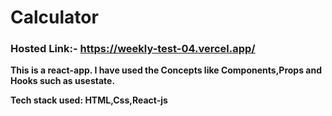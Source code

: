 # Calculator

### Hosted Link:- https://weekly-test-04.vercel.app/

**This is a react-app. I have used the Concepts like Components,Props and Hooks such as usestate.**

**Tech stack used: HTML,Css,React-js**

